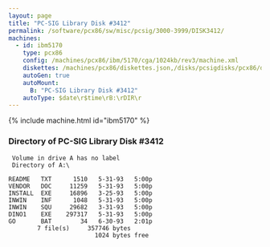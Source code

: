 ```yaml
---
layout: page
title: "PC-SIG Library Disk #3412"
permalink: /software/pcx86/sw/misc/pcsig/3000-3999/DISK3412/
machines:
  - id: ibm5170
    type: pcx86
    config: /machines/pcx86/ibm/5170/cga/1024kb/rev3/machine.xml
    diskettes: /machines/pcx86/diskettes.json,/disks/pcsigdisks/pcx86/diskettes.json
    autoGen: true
    autoMount:
      B: "PC-SIG Library Disk #3412"
    autoType: $date\r$time\rB:\rDIR\r
---
```


{% include machine.html id="ibm5170" %}

### Directory of PC-SIG Library Disk #3412

     Volume in drive A has no label
     Directory of A:\

    README   TXT      1510   5-31-93   5:00p
    VENDOR   DOC     11259   5-31-93   5:00p
    INSTALL  EXE     16896   3-25-93   5:00p
    INWIN    INF      1048   5-31-93   5:00p
    INWIN    SQU     29682   3-31-93   5:00p
    DINO1    EXE    297317   5-31-93   5:00p
    GO       BAT        34   6-30-93   2:01p
            7 file(s)     357746 bytes
                            1024 bytes free
